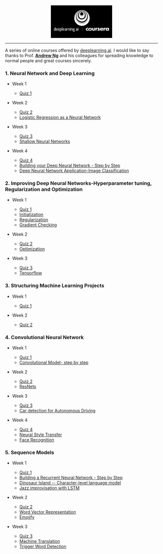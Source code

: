 <p align="center"><img width="40%" src="logo/deeplearning-ai.png" /></p>

--------------------------------------------------------------------------------

A series of online courses offered by [deeplearning.ai](https://www.deeplearning.ai/). I would like to say thanks to Prof. [**Andrew Ng**](www.andrewng.org) and his colleagues for spreading knowledge to normal people and great courses sincerely.  


### 1. Neural Network and Deep Learning

* Week 1
	* [Quiz 1](https://github.com/frankchenhaozhe/deeplearning.ai/blob/master/Neural%20Networks%20and%20Deep%20Learning/week1%20quiz.md)

* Week 2
	* [Quiz 2](https://github.com/frankchenhaozhe/deeplearning.ai/blob/master/Neural%20Networks%20and%20Deep%20Learning/week2%20quiz.md)
	* [Logistic Regression as a Neural Network](https://github.com/frankchenhaozhe/deeplearning.ai/tree/master/Neural%20Networks%20and%20Deep%20Learning/Logistic%20Regression%20as%20a%20Neural%20Network)

* Week 3
	* [Quiz 3](https://github.com/frankchenhaozhe/deeplearning.ai/blob/master/Neural%20Networks%20and%20Deep%20Learning/week3%20quiz.md)
	* [Shallow Neural Networks](https://github.com/frankchenhaozhe/deeplearning.ai/tree/master/Neural%20Networks%20and%20Deep%20Learning/Planar%20data%20classification%20with%20one%20hidden%20layer)

* Week 4
	* [Quiz 4](https://github.com/frankchenhaozhe/deeplearning.ai/blob/master/Neural%20Networks%20and%20Deep%20Learning/week4%20quiz.md)
	* [Building your Deep Neural Network - Step by Step](https://github.com/frankchenhaozhe/deeplearning.ai/tree/master/Neural%20Networks%20and%20Deep%20Learning/Building%20your%20Deep%20Neural%20Network%20-%20Step%20by%20Step)
	* [Deep Neural Network Application-Image Classification](https://github.com/frankchenhaozhe/deeplearning.ai/tree/master/Neural%20Networks%20and%20Deep%20Learning/Deep%20Neural%20Network%20Application-Image%20Classification)

### 2. Improving Deep Neural Networks-Hyperparameter tuning, Regularization and Optimization
* Week 1
	* [Quiz 1](https://github.com/frankchenhaozhe/deeplearning.ai/blob/master/Improving%20Deep%20Neural%20Networks-Hyperparameter%20tuning%2C%20Regularization%20and%20Optimization/week1%20quiz.md)
	* [Initialization](https://github.com/frankchenhaozhe/deeplearning.ai/tree/master/Improving%20Deep%20Neural%20Networks-Hyperparameter%20tuning%2C%20Regularization%20and%20Optimization/Initialization)
	* [Regularization](https://github.com/frankchenhaozhe/deeplearning.ai/tree/master/Improving%20Deep%20Neural%20Networks-Hyperparameter%20tuning%2C%20Regularization%20and%20Optimization/Regularization)
	* [Gradient Checking](https://github.com/frankchenhaozhe/deeplearning.ai/tree/master/Improving%20Deep%20Neural%20Networks-Hyperparameter%20tuning%2C%20Regularization%20and%20Optimization/Gradient%20Checking)

* Week 2
	* [Quiz 2](https://github.com/frankchenhaozhe/deeplearning.ai/blob/master/Improving%20Deep%20Neural%20Networks-Hyperparameter%20tuning%2C%20Regularization%20and%20Optimization/week2%20quiz.md)
	* [Optimization](https://github.com/frankchenhaozhe/deeplearning.ai/tree/master/Improving%20Deep%20Neural%20Networks-Hyperparameter%20tuning%2C%20Regularization%20and%20Optimization/Optimization)

* Week 3
	* [Quiz 3](https://github.com/frankchenhaozhe/deeplearning.ai/blob/master/Improving%20Deep%20Neural%20Networks-Hyperparameter%20tuning%2C%20Regularization%20and%20Optimization/week3%20quiz.md) 
	* [Tensorflow](https://github.com/frankchenhaozhe/deeplearning.ai/tree/master/Improving%20Deep%20Neural%20Networks-Hyperparameter%20tuning%2C%20Regularization%20and%20Optimization/Tensorflow)

### 3. Structuring Machine Learning Projects
* Week 1
	* [Quiz 1](https://github.com/frankchenhaozhe/deeplearning.ai/blob/master/Structuring%20Machine%20Learning%20Projects/week1%20quiz.md)

* Week 2
	* [Quiz 2](https://github.com/frankchenhaozhe/deeplearning.ai/blob/master/Structuring%20Machine%20Learning%20Projects/week2%20quiz.md)

### 4. Convolutional Neural Network
* Week 1
	* [Quiz 1](https://github.com/frankchenhaozhe/deeplearning.ai/blob/master/Convolutional%20Neural%20Networks/week1%20quiz.md)
	* [Convolutional Model- step by step](https://github.com/frankchenhaozhe/deeplearning.ai/tree/master/Convolutional%20Neural%20Networks/Convolutional%20Model-%20step%20by%20step)

* Week 2
	* [Quiz 2](https://github.com/frankchenhaozhe/deeplearning.ai/blob/master/Convolutional%20Neural%20Networks/week2%20quiz.md)
	* [ResNets](https://github.com/frankchenhaozhe/deeplearning.ai/tree/master/Convolutional%20Neural%20Networks/ResNets)

* Week 3
	* [Quiz 3](https://github.com/frankchenhaozhe/deeplearning.ai/blob/master/Convolutional%20Neural%20Networks/week3%20quiz.md)
	* [Car detection for Autonomous Driving](https://github.com/frankchenhaozhe/deeplearning.ai/tree/master/Convolutional%20Neural%20Networks/Car%20detection%20for%20Autonomous%20Driving)

* Week 4
	* [Quiz 4](https://github.com/frankchenhaozhe/deeplearning.ai/blob/master/Convolutional%20Neural%20Networks/week4%20quiz.md)
	* [Neural Style Transfer](https://github.com/frankchenhaozhe/deeplearning.ai/tree/master/Convolutional%20Neural%20Networks/Neural%20Style%20Transfer)
	* [Face Recognition](https://github.com/frankchenhaozhe/deeplearning.ai/tree/master/Convolutional%20Neural%20Networks/Face%20Recognition)


### 5. Sequence Models
* Week 1
	* [Quiz 1](https://github.com/frankchenhaozhe/deeplearning.ai/blob/master/Sequence%20Models/week1%20quiz.md)
	* [Building a Recurrent Neural Network - Step by Step](https://github.com/frankchenhaozhe/deeplearning.ai/tree/master/Sequence%20Models/Building%20a%20Recurrent%20Neural%20Network%20-%20Step%20by%20Step)
	* [Dinosaur Island -- Character-level language model](https://github.com/frankchenhaozhe/deeplearning.ai/tree/master/Sequence%20Models/Dinosaur%20Island%20--%20Character-level%20language%20model)
	* [Jazz improvisation with LSTM](https://github.com/frankchenhaozhe/deeplearning.ai/tree/master/Sequence%20Models/Jazz%20improvisation%20with%20LSTM)

* Week 2
	* [Quiz 2](https://github.com/frankchenhaozhe/deeplearning.ai/blob/master/Sequence%20Models/week2%20quiz.md)
	* [Word Vector Representation](https://github.com/frankchenhaozhe/deeplearning.ai/tree/master/Sequence%20Models/Word%20Vector%20Representation)
	* [Emojify](https://github.com/frankchenhaozhe/deeplearning.ai/tree/master/Sequence%20Models/Emojify)

* Week 3
	* [Quiz 3](https://github.com/frankchenhaozhe/deeplearning.ai/blob/master/Sequence%20Models/week3%20quiz.md)
	* [Machine Translation](https://github.com/frankchenhaozhe/deeplearning.ai/tree/master/Sequence%20Models/Machine%20Translation)
	* [Trigger Word Detection](https://github.com/frankchenhaozhe/deeplearning.ai/tree/master/Sequence%20Models/Trigger%20word%20detection)


<br/>


